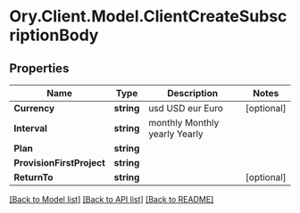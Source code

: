 # Ory.Client.Model.ClientCreateSubscriptionBody

## Properties

Name | Type | Description | Notes
------------ | ------------- | ------------- | -------------
**Currency** | **string** |  usd USD eur Euro | [optional] 
**Interval** | **string** |  monthly Monthly yearly Yearly | 
**Plan** | **string** |  | 
**ProvisionFirstProject** | **string** |  | 
**ReturnTo** | **string** |  | [optional] 

[[Back to Model list]](../README.md#documentation-for-models) [[Back to API list]](../README.md#documentation-for-api-endpoints) [[Back to README]](../README.md)

